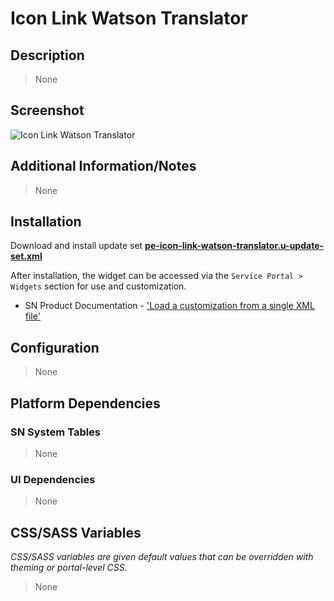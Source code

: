 # Icon Link Watson Translator

## Description

> None

## Screenshot

![Icon Link Watson Translator](https://raw.githubusercontent.com/platform-experience/serviceportal-widget-library/master/src/pe-icon-link-watson-translator/images/pe-icon-link-watson-translator.png)

## Additional Information/Notes

> None

## Installation

Download and install update set **[pe-icon-link-watson-translator.u-update-set.xml](https://github.com/platform-experience/serviceportal-widget-library/blob/master/src/pe-icon-link-watson-translator/pe-icon-link-watson-translator.u-update-set.xml)**

After installation, the widget can be accessed via the `Service Portal > Widgets` section for use and customization.

* SN Product Documentation - ['Load a customization from a single XML file'](https://docs.servicenow.com/bundle/kingston-application-development/page/build/system-update-sets/task/t_SaveAnUpdateSetAsAnXMLFile.html)

## Configuration

> None

## Platform Dependencies

### SN System Tables

> None

### UI Dependencies

> None

## CSS/SASS Variables

_CSS/SASS variables are given default values that can be overridden with theming or portal-level CSS._

> None
